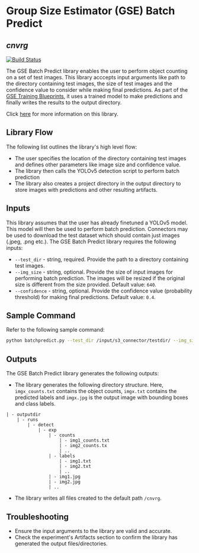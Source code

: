 # Group Size Estimator (GSE) Batch Predict
## _cnvrg_

[![Build Status](https://travis-ci.org/joemccann/dillinger.svg?branch=master)](https://travis-ci.org/joemccann/dillinger)

The GSE Batch Predict library enables the user to perform object counting on a set of test images. This library acccepts input arguments like path to the directory containing test images, the size of test images and the confidence value to consider while making final predictions. As part of the [GSE Training Blueprints](), it uses a trained model to make predictions and finally writes the results to the output directory.

Click [here]() for more information on this library.

## Library Flow
The following list outlines the library's high level flow:
- The user specifies the location of the directory containing test images and defines other parameters like image size and confidence value.
- The library then calls the YOLOv5 detection script to perform batch prediction
- The library also creates a project directory in the output directory to store images with predictions and other resulting artifacts.

## Inputs
This library assumes that the user has already finetuned a YOLOv5 model. This model will then be used to perform batch prediction. Connectors may be used to download the test dataset which should contain just images (.jpeg, .png etc.). 
The GSE Batch Predict library requires the following inputs:
* `--test_dir` - string, required. Provide the path to a directory containing test images.
* `--img_size` - string, optional. Provide the size of input images for performing batch prediction. The images will be resized if the original size is different from the size provided. Default value: `640`.
* `--confidence` - string, optional. Provide the confidence value (probability threshold) for making final predictions. Default value: `0.4`.

## Sample Command
Refer to the following sample command:

```bash
python batchpredict.py --test_dir /input/s3_connector/testdir/ --img_size 640 --confidence 0.3
```

## Outputs
The GSE Batch Predict library generates the following outputs:
- The library generates the following directory structure. Here, `imgx_counts.txt` contains the object counts, `imgx.txt` contains the predicted labels and `imgx.jpg` is the output image with bounding boxes and class labels.
```
| - outputdir
    | - runs
        | - detect
            | - exp
                | - counts
                    | - img1_counts.txt
                    | - img2_counts.tx
                    | ..
                | - labels
                    | - img1.txt
                    | - img2.txt
                    | ..
                | - img1.jpg
                | - img2.jpg
                | ..
```
- The library writes all files created to the default path `/cnvrg`.

## Troubleshooting
- Ensure the input arguments to the library are valid and accurate.
- Check the experiment's Artifacts section to confirm the library has generated the output files/directories.